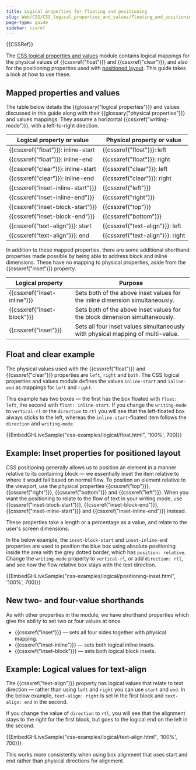 ```yaml
---
title: Logical properties for floating and positioning
slug: Web/CSS/CSS_logical_properties_and_values/Floating_and_positioning
page-type: guide
sidebar: cssref
---
```


{{CSSRef}}

The [CSS logical properties and values](/en-US/docs/Web/CSS/CSS_logical_properties_and_values) module contains logical mappings for the physical values of {{cssxref("float")}} and {{cssxref("clear")}}, and also for the positioning properties used with [positioned layout](/en-US/docs/Web/CSS/CSS_positioned_layout). This guide takes a look at how to use these.

## Mapped properties and values

The table below details the {{glossary("logical properties")}} and values discussed in this guide along with their {{glossary("physical properties")}} and values mappings. They assume a horizontal {{cssxref("writing-mode")}}, with a left-to-right direction.

| Logical property or value          | Physical property or value       |
| ---------------------------------- | -------------------------------- |
| {{cssxref("float")}}: inline-start | {{cssxref("float")}}: left       |
| {{cssxref("float")}}: inline-end   | {{cssxref("float")}}: right      |
| {{cssxref("clear")}}: inline-start | {{cssxref("clear")}}: left       |
| {{cssxref("clear")}}: inline-end   | {{cssxref("clear")}}: right      |
| {{cssxref("inset-inline-start")}}  | {{cssxref("left")}}              |
| {{cssxref("inset-inline-end")}}    | {{cssxref("right")}}             |
| {{cssxref("inset-block-start")}}   | {{cssxref("top")}}               |
| {{cssxref("inset-block-end")}}     | {{cssxref("bottom")}}            |
| {{cssxref("text-align")}}: start   | {{cssxref("text-align")}}: left  |
| {{cssxref("text-align")}}: end     | {{cssxref("text-align")}}: right |

In addition to these mapped properties, there are some additional shorthand properties made possible by being able to address block and inline dimensions. These have no mapping to physical properties, aside from the {{cssxref("inset")}} property.

| Logical property            | Purpose                                                                         |
| --------------------------- | ------------------------------------------------------------------------------- |
| {{cssxref("inset-inline")}} | Sets both of the above inset values for the inline dimension simultaneously.    |
| {{cssxref("inset-block")}}  | Sets both of the above inset values for the block dimension simultaneously.     |
| {{cssxref("inset")}}        | Sets all four inset values simultaneously with physical mapping of multi-value. |

## Float and clear example

The physical values used with the {{cssxref("float")}} and {{cssxref("clear")}} properties are `left`, `right` and `both`. The CSS logical properties and values module defines the values `inline-start` and `inline-end` as mappings for `left` and `right`.

This example has two boxes — the first has the box floated with `float: left`, the second with `float: inline-start`. If you change the `writing-mode` to `vertical-rl` or the `direction` to `rtl` you will see that the left-floated box always sticks to the left, whereas the `inline-start`-floated item follows the `direction` and `writing-mode`.

{{EmbedGHLiveSample("css-examples/logical/float.html", '100%', 700)}}

## Example: Inset properties for positioned layout

CSS positioning generally allows us to position an element in a manner relative to its containing block — we essentially inset the item relative to where it would fall based on normal flow. To position an element relative to the viewport, use the physical properties {{cssxref("top")}}, {{cssxref("right")}}, {{cssxref("bottom")}} and {{cssxref("left")}}. When you want the positioning to relate to the flow of text in your writing mode, use {{cssxref("inset-block-start")}}, {{cssxref("inset-block-end")}}, {{cssxref("inset-inline-start")}} and {{cssxref("inset-inline-end")}} instead.

These properties take a length or a percentage as a value, and relate to the user's screen dimensions.

In the below example, the `inset-block-start` and `inset-inline-end` properties are used to position the blue box using absolute positioning inside the area with the grey dotted border, which has `position: relative`. Change the `writing-mode` property to `vertical-rl`, or add `direction: rtl`, and see how the flow relative box stays with the text direction.

{{EmbedGHLiveSample("css-examples/logical/positioning-inset.html", '100%', 700)}}

## New two- and four-value shorthands

As with other properties in the module, we have shorthand properties which give the ability to set two or four values at once.

- {{cssxref("inset")}} — sets all four sides together with physical mapping.
- {{cssxref("inset-inline")}} — sets both logical inline insets.
- {{cssxref("inset-block")}} — sets both logical block insets.

## Example: Logical values for text-align

The {{cssxref("text-align")}} property has logical values that relate to text direction — rather than using `left` and `right` you can use `start` and `end`. In the below example, `text-align: right` is set in the first block and `text-align: end` in the second.

If you change the value of `direction` to `rtl`, you will see that the alignment stays to the right for the first block, but goes to the logical end on the left in the second.

{{EmbedGHLiveSample("css-examples/logical/text-align.html", '100%', 700)}}

This works more consistently when using box alignment that uses start and end rather than physical directions for alignment.
